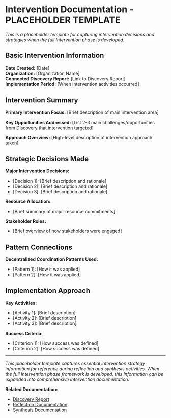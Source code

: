 # Intervention Documentation - PLACEHOLDER TEMPLATE

*This is a placeholder template for capturing intervention decisions and strategies when the full Intervention phase is developed.*

## Basic Intervention Information

**Date Created:** [Date]  
**Organization:** [Organization Name]  
**Connected Discovery Report:** [Link to Discovery Report]  
**Implementation Period:** [When intervention activities occurred]

## Intervention Summary

**Primary Intervention Focus:** [Brief description of main intervention area]

**Key Opportunities Addressed:** [List 2-3 main challenges/opportunities from Discovery that intervention targeted]

**Approach Overview:** [High-level description of intervention approach taken]

## Strategic Decisions Made

**Major Intervention Decisions:**
- [Decision 1]: [Brief description and rationale]
- [Decision 2]: [Brief description and rationale]
- [Decision 3]: [Brief description and rationale]

**Resource Allocation:**
- [Brief summary of major resource commitments]

**Stakeholder Roles:**
- [Brief overview of how stakeholders were engaged]

## Pattern Connections

**Decentralized Coordination Patterns Used:**
- [Pattern 1]: [How it was applied]
- [Pattern 2]: [How it was applied]

## Implementation Approach

**Key Activities:**
- [Activity 1]: [Brief description]
- [Activity 2]: [Brief description]
- [Activity 3]: [Brief description]

**Success Criteria:**
- [Criterion 1]: [How success was defined]
- [Criterion 2]: [How success was defined]

---

*This placeholder template captures essential intervention strategy information for reference during reflection and synthesis activities. When the full Intervention phase framework is developed, this information can be expanded into comprehensive intervention documentation.*

**Related Documentation:**
- [Discovery Report](01-discovery.md)
- [Reflection Documentation](../03-reflection/_reflection.md)
- [Synthesis Documentation](04-synthesis.md)